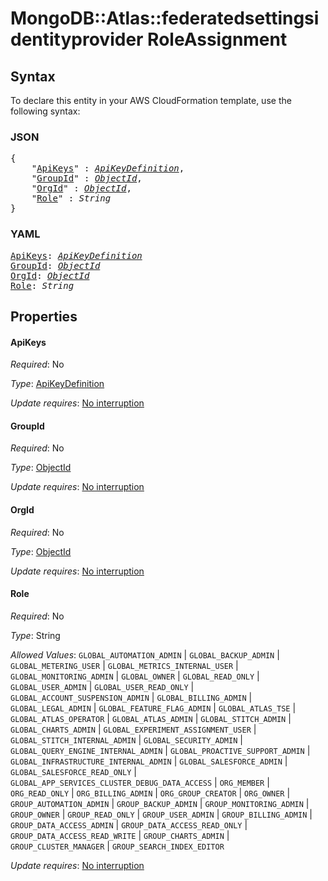 # MongoDB::Atlas::federatedsettingsidentityprovider RoleAssignment

## Syntax

To declare this entity in your AWS CloudFormation template, use the following syntax:

### JSON

<pre>
{
    "<a href="#apikeys" title="ApiKeys">ApiKeys</a>" : <i><a href="apikeydefinition.md">ApiKeyDefinition</a></i>,
    "<a href="#groupid" title="GroupId">GroupId</a>" : <i><a href="objectid.md">ObjectId</a></i>,
    "<a href="#orgid" title="OrgId">OrgId</a>" : <i><a href="objectid.md">ObjectId</a></i>,
    "<a href="#role" title="Role">Role</a>" : <i>String</i>
}
</pre>

### YAML

<pre>
<a href="#apikeys" title="ApiKeys">ApiKeys</a>: <i><a href="apikeydefinition.md">ApiKeyDefinition</a></i>
<a href="#groupid" title="GroupId">GroupId</a>: <i><a href="objectid.md">ObjectId</a></i>
<a href="#orgid" title="OrgId">OrgId</a>: <i><a href="objectid.md">ObjectId</a></i>
<a href="#role" title="Role">Role</a>: <i>String</i>
</pre>

## Properties

#### ApiKeys

_Required_: No

_Type_: <a href="apikeydefinition.md">ApiKeyDefinition</a>

_Update requires_: [No interruption](https://docs.aws.amazon.com/AWSCloudFormation/latest/UserGuide/using-cfn-updating-stacks-update-behaviors.html#update-no-interrupt)

#### GroupId

_Required_: No

_Type_: <a href="objectid.md">ObjectId</a>

_Update requires_: [No interruption](https://docs.aws.amazon.com/AWSCloudFormation/latest/UserGuide/using-cfn-updating-stacks-update-behaviors.html#update-no-interrupt)

#### OrgId

_Required_: No

_Type_: <a href="objectid.md">ObjectId</a>

_Update requires_: [No interruption](https://docs.aws.amazon.com/AWSCloudFormation/latest/UserGuide/using-cfn-updating-stacks-update-behaviors.html#update-no-interrupt)

#### Role

_Required_: No

_Type_: String

_Allowed Values_: <code>GLOBAL_AUTOMATION_ADMIN</code> | <code>GLOBAL_BACKUP_ADMIN</code> | <code>GLOBAL_METERING_USER</code> | <code>GLOBAL_METRICS_INTERNAL_USER</code> | <code>GLOBAL_MONITORING_ADMIN</code> | <code>GLOBAL_OWNER</code> | <code>GLOBAL_READ_ONLY</code> | <code>GLOBAL_USER_ADMIN</code> | <code>GLOBAL_USER_READ_ONLY</code> | <code>GLOBAL_ACCOUNT_SUSPENSION_ADMIN</code> | <code>GLOBAL_BILLING_ADMIN</code> | <code>GLOBAL_LEGAL_ADMIN</code> | <code>GLOBAL_FEATURE_FLAG_ADMIN</code> | <code>GLOBAL_ATLAS_TSE</code> | <code>GLOBAL_ATLAS_OPERATOR</code> | <code>GLOBAL_ATLAS_ADMIN</code> | <code>GLOBAL_STITCH_ADMIN</code> | <code>GLOBAL_CHARTS_ADMIN</code> | <code>GLOBAL_EXPERIMENT_ASSIGNMENT_USER</code> | <code>GLOBAL_STITCH_INTERNAL_ADMIN</code> | <code>GLOBAL_SECURITY_ADMIN</code> | <code>GLOBAL_QUERY_ENGINE_INTERNAL_ADMIN</code> | <code>GLOBAL_PROACTIVE_SUPPORT_ADMIN</code> | <code>GLOBAL_INFRASTRUCTURE_INTERNAL_ADMIN</code> | <code>GLOBAL_SALESFORCE_ADMIN</code> | <code>GLOBAL_SALESFORCE_READ_ONLY</code> | <code>GLOBAL_APP_SERVICES_CLUSTER_DEBUG_DATA_ACCESS</code> | <code>ORG_MEMBER</code> | <code>ORG_READ_ONLY</code> | <code>ORG_BILLING_ADMIN</code> | <code>ORG_GROUP_CREATOR</code> | <code>ORG_OWNER</code> | <code>GROUP_AUTOMATION_ADMIN</code> | <code>GROUP_BACKUP_ADMIN</code> | <code>GROUP_MONITORING_ADMIN</code> | <code>GROUP_OWNER</code> | <code>GROUP_READ_ONLY</code> | <code>GROUP_USER_ADMIN</code> | <code>GROUP_BILLING_ADMIN</code> | <code>GROUP_DATA_ACCESS_ADMIN</code> | <code>GROUP_DATA_ACCESS_READ_ONLY</code> | <code>GROUP_DATA_ACCESS_READ_WRITE</code> | <code>GROUP_CHARTS_ADMIN</code> | <code>GROUP_CLUSTER_MANAGER</code> | <code>GROUP_SEARCH_INDEX_EDITOR</code>

_Update requires_: [No interruption](https://docs.aws.amazon.com/AWSCloudFormation/latest/UserGuide/using-cfn-updating-stacks-update-behaviors.html#update-no-interrupt)

